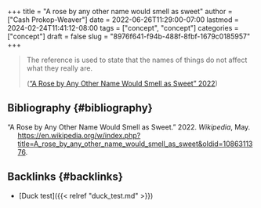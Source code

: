 +++
title = "A rose by any other name would smell as sweet"
author = ["Cash Prokop-Weaver"]
date = 2022-06-26T11:29:00-07:00
lastmod = 2024-02-24T11:41:12-08:00
tags = ["concept", "concept"]
categories = ["concept"]
draft = false
slug = "8976f641-f94b-488f-8fbf-1679c0185957"
+++

> The reference is used to state that the names of things do not affect what they really are.
>
> (<a href="#citeproc_bib_item_1">“A Rose by Any Other Name Would Smell as Sweet” 2022</a>)


## Bibliography {#bibliography}

<style>.csl-entry{text-indent: -1.5em; margin-left: 1.5em;}</style><div class="csl-bib-body">
  <div class="csl-entry"><a id="citeproc_bib_item_1"></a>“A Rose by Any Other Name Would Smell as Sweet.” 2022. <i>Wikipedia</i>, May. <a href="https://en.wikipedia.org/w/index.php?title=A_rose_by_any_other_name_would_smell_as_sweet&oldid=1086311376">https://en.wikipedia.org/w/index.php?title=A_rose_by_any_other_name_would_smell_as_sweet&#38;oldid=1086311376</a>.</div>
</div>


## Backlinks {#backlinks}

-   [Duck test]({{< relref "duck_test.md" >}})
